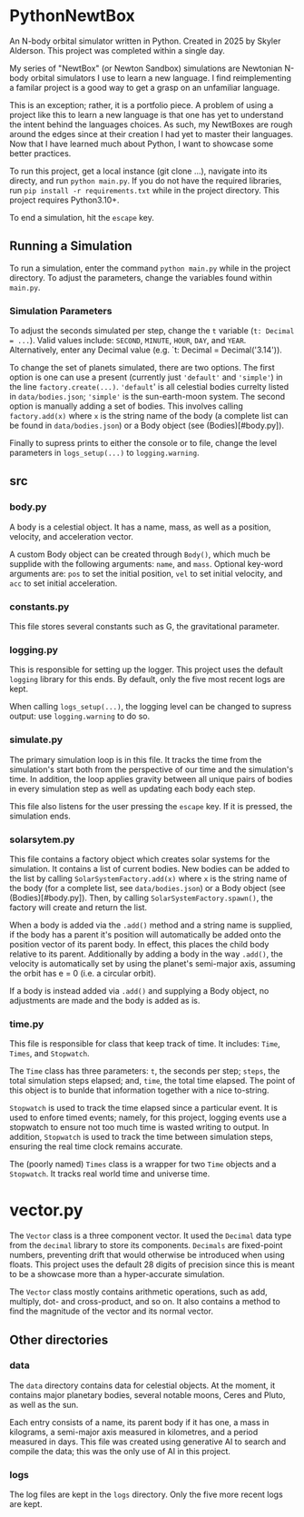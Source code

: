 # PythonNewtBox
An N-body orbital simulator written in Python. Created in 2025 by Skyler Alderson. This project was completed within a single day.

My series of "NewtBox" (or Newton Sandbox) simulations are Newtonian N-body orbital simulators I use to learn a new language. I find reimplementing a familar project is a good way to get a grasp on an unfamiliar language.

This is an exception; rather, it is a portfolio piece. A problem of using a project like this to learn a new language is that one has yet to understand the intent behind the languages choices. As such, my NewtBoxes are rough around the edges since at their creation I had yet to master their languages. Now that I have learned much about Python, I want to showcase some better practices.

To run this project, get a local instance (git clone ...), navigate into its directy, and run `python main.py`. If you do not have the required libraries, run `pip install -r requirements.txt` while in the project directory. This project requires Python3.10+.

To end a simulation, hit the `escape` key.


## Running a Simulation
To run a simulation, enter the command `python main.py` while in the project directory. To adjust the parameters, change the variables found within `main.py`.


### Simulation Parameters
To adjust the seconds simulated per step, change the `t` variable (`t: Decimal = ...`). Valid values include: `SECOND`, `MINUTE`, `HOUR`, `DAY`, and `YEAR`. Alternatively, enter any Decimal value (e.g. `t: Decimal = Decimal('3.14')).

To change the set of planets simulated, there are two options. The first option is one can use a present (currently just `'default'` and `'simple'`) in the line `factory.create(...)`. `'default`' is all celestial bodies currelty listed in `data/bodies.json`; `'simple'` is the sun-earth-moon system. The second option is manually adding a set of bodies. This involves calling `factory.add(x)` where `x` is the string name of the body (a complete list can be found in `data/bodies.json`) or a Body object (see (Bodies)[#body.py]).

Finally to supress prints to either the console or to file, change the level parameters in `logs_setup(...)` to `logging.warning`.


## src
### body.py
A body is a celestial object. It has a name, mass, as well as a position, velocity, and acceleration vector.

A custom Body object can be created through `Body()`, which much be supplide with the following arguments: `name`, and `mass`. Optional key-word arguments are: `pos` to set the initial position, `vel` to set initial velocity, and `acc` to set initial acceleration.


### constants.py
This file stores several constants such as G, the gravitational parameter.


### logging.py
This is responsible for setting up the logger. This project uses the default `logging` library for this ends. By default, only the five most recent logs are kept.

When calling `logs_setup(...)`, the logging level can be changed to supress output: use `logging.warning` to do so.


### simulate.py
The primary simulation loop is in this file. It tracks the time from the simulation's start both from the perspective of our time and the simulation's time. In addition, the loop applies gravity between all unique pairs of bodies in every simulation step as well as updating each body each step.

This file also listens for the user pressing the `escape` key. If it is pressed, the simulation ends.


### solarsytem.py
This file contains a factory object which creates solar systems for the simulation. It contains a list of current bodies. New bodies can be added to the list by calling `SolarSystemFactory.add(x)` where `x` is the string name of the body (for a complete list, see `data/bodies.json`) or a Body object (see (Bodies)[#body.py]). Then, by calling `SolarSystemFactory.spawn()`, the factory will create and return the list.

When a body is added via the `.add()` method and a string name is supplied, if the body has a parent it's position will automatically be added onto the position vector of its parent body. In effect, this places the child body relative to its parent. Additionally by adding a body in the way `.add()`, the velocity is automatically set by using the planet's semi-major axis, assuming the orbit has e = 0 (i.e. a circular orbit).

If a body is instead added via `.add()` and supplying a Body object, no adjustments are made and the body is added as is.


### time.py
This file is responsible for class that keep track of time. It includes: `Time`, `Times`, and `Stopwatch`.

The `Time` class has three parameters: `t`, the seconds per step; `steps`, the total simulation steps elapsed; and, `time`, the total time elapsed. The point of this object is to bunlde that information together with a nice to-string.

`Stopwatch` is used to track the time elapsed since a particular event. It is used to enfore timed events; namely, for this project, logging events use a stopwatch to ensure not too much time is wasted writing to output. In addition, `Stopwatch` is used to track the time between simulation steps, ensuring the real time clock remains accurate.

The (poorly named) `Times` class is a wrapper for two `Time` objects and a `Stopwatch`. It tracks real world time and universe time.


# vector.py
The `Vector` class is a three component vector. It used the `Decimal` data type from the `decimal` library to store its components. `Decimals` are fixed-point numbers, preventing drift that would otherwise be introduced when using floats. This project uses the default 28 digits of precision since this is meant to be a showcase more than a hyper-accurate simulation.

The `Vector` class mostly contains arithmetic operations, such as add, multiply, dot- and cross-product, and so on. It also contains a method to find the magnitude of the vector and its normal vector.


## Other directories
### data
The `data` directory contains data for celestial objects. At the moment, it contains major planetary bodies, several notable moons, Ceres and Pluto, as well as the sun.

Each entry consists of a name, its parent body if it has one, a mass in kilograms, a semi-major axis measured in kilometres, and a period measured in days. This file was created using generative AI to search and compile the data; this was the only use of AI in this project.


### logs
The log files are kept in the `logs` directory. Only the five more recent logs are kept.
